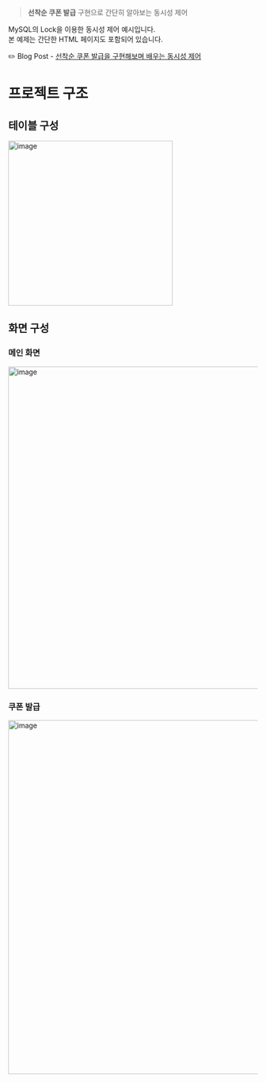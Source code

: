> **선착순 쿠폰 발급** 구현으로 간단히 알아보는 동시성 제어

MySQL의 Lock을 이용한 동시성 제어 예시입니다.  
본 예제는 간단한 HTML 페이지도 포함되어 있습니다.

✏️ Blog Post - [선착순 쿠폰 발급을 구현해보며 배우는 동시성 제어](https://penekhun.github.io/posts/%EC%84%A0%EC%B0%A9%EC%88%9C-%EC%BF%A0%ED%8F%B0-%EB%B0%9C%EA%B8%89%EC%9D%84-%EA%B5%AC%ED%98%84%ED%95%B4%EB%B3%B4%EB%A9%B0-%EB%B0%B0%EC%9A%B0%EB%8A%94-%EB%8F%99%EC%8B%9C%EC%84%B1-%EC%A0%9C%EC%96%B4-(%EB%B9%84%EA%B4%80%EC%A0%81-%EB%9D%BD)/)

# 프로젝트 구조

## 테이블 구성
<img width="332" alt="image" src="https://github.com/PENEKhun/SeonghunChicken-Coupon1/assets/13290706/3a3824a6-eb9b-4604-857f-8dd74b8fe0e0">

## 화면 구성
### 메인 화면
<img width="649" alt="image" src="https://github.com/PENEKhun/SeonghunChicken-Coupon1/assets/13290706/601be5ac-cde6-4722-9661-a1afdf0e3b6e">

### 쿠폰 발급
<img width="713" alt="image" src="https://github.com/PENEKhun/SeonghunChicken-Coupon1/assets/13290706/8d189491-4456-4be4-a9be-ba22092d4946">
